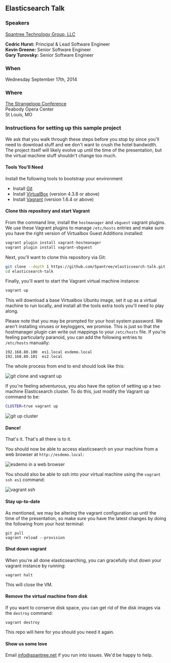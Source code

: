 ## Elasticsearch Talk

### Speakers

[Spantree Technology Group, LLC](http://www.spantree.net)

**Cedric Hurst:** Principal &amp; Lead Software Engineer<br/>
**Kevin Greene:** Senior Software Engineer<br/>
**Gary Turovsky:** Senior Software Engineer

### When

Wednesday September 17th, 2014

### Where

[The Strangeloop Conference](http://www.thestrangeloop.com)<br/>
Peabody Opera Center<br/>
St Louis, MO

### Instructions for setting up this sample project

We ask that you walk through these steps before you stop by since you'll need to download stuff
and we don't want to crush the hotel bandwidth.  The project itself will likely evolve up until
the time of the presentation, but the virtual machine stuff shouldn't change too much.

#### Tools You'll Need

Install the following tools to bootstrap your environment

* Install [Git](https://help.github.com/articles/set-up-git)
* Install [VirtualBox](https://www.virtualbox.org/) (version 4.3.8 or above)
* Install [Vagrant](http://www.vagrantup.com/) (version 1.6.4 or above)

#### Clone this repository and start Vagrant

From the command line, install the `hostmanager` and `vbguest` vagrant plugins.  We use these Vagrant plugins to manage `/etc/hosts` entries and make sure you have the right version of Virtualbox Guest Additions installed:

```bash
vagrant plugin install vagrant-hostmanager
vagrant plugin install vagrant-vbguest
```

Next, you'll want to clone this repository via Git:

```bash
git clone --depth 1 https://github.com/Spantree/elasticsearch-talk.git
cd elasticsearch-talk
```

Finally, you'll want to start the Vagrant virtual machine instance:

```bash
vagrant up
```

This will download a base Virtualbox Ubuntu image, set it up as a virtual machine to run locally,
and install all the tools extra tools you'll need to play along.

Please note that you may be prompted for your host system password. We aren't installing viruses or keyloggers, we promise. This is just so that the hostmanager plugin can write out mappings to your `/etc/hosts` file.  If you're feeling particularly paranoid, you can add the following entries to `/etc/hosts` manually:

```
192.168.80.100	es1.local esdemo.local
192.168.80.101	es2.local
``` 

The whole process from end to end should look like this:

![git clone and vagrant up](images/clone-and-vagrant-up.gif)

If you're feeling adventurous, you also have the option of setting up a two machine Elasticsearch cluster. To do this, just modify the Vagrant up command to be:

```bash
CLUSTER=true vagrant up
```

![git up cluster](images/vagrant-up-cluster.gif)

#### Dance!

That's it.  That's all there is to it.

You should now be able to access elasticsearch on your machine from a web browser at `http://esdemo.local`:

![esdemo in a web browser](images/esdemo-web-browser.gif)

You should also be able to ssh into your virtual machine using the `vagrant ssh es1` command:

![vagrant ssh](images/vagrant-ssh-es1.gif)

#### Stay up-to-date

As mentioned, we may be altering the vagrant configuration up until the time of the presentation, so make sure you have 
the latest changes by doing the following from your host terminal:

```
git pull
vagrant reload --provision
```

#### Shut down vagrant

When you're all done elasticsearching, you can gracefully shut down your vagrant instance by running:

```
vagrant halt
```

This will close the VM.

#### Remove the virtual machine from disk

If you want to conserve disk space, you can get rid of the disk images via the `destroy` command:

```
vagrant destroy
```

This repo will here for you should you need it again.

#### Show us some love

Email info@spantree.net if you run into issues.  We'd be happy to help.
